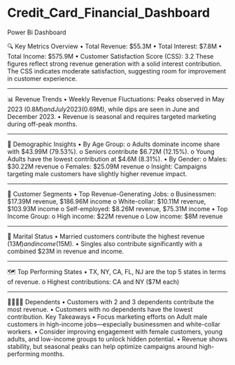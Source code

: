 # Credit_Card_Financial_Dashboard
Power Bi Dashboard

🔍 Key Metrics Overview
•	Total Revenue: $55.3M
•	Total Interest: $7.8M
•	Total Income: $575.9M
•	Customer Satisfaction Score (CSS): 3.2
These figures reflect strong revenue generation with a solid interest contribution. The CSS indicates moderate satisfaction, suggesting room for improvement in customer experience.
________________________________________
📊 Revenue Trends
•	Weekly Revenue Fluctuations: Peaks observed in May 2023 ($0.8M) and July 2023 ($0.69M), while dips are seen in June and December 2023.
•	Revenue is seasonal and requires targeted marketing during off-peak months.
________________________________________
🧓 Demographic Insights
•	By Age Group:
o	Adults dominate income share with $43.99M (79.53%).
o	Seniors contribute $6.72M (12.15%).
o	Young Adults have the lowest contribution at $4.6M (8.31%).
•	By Gender:
o	Males: $30.22M revenue
o	Females: $25.09M revenue
o	Insight: Campaigns targeting male customers have slightly higher revenue impact.
________________________________________
🧾 Customer Segments
•	Top Revenue-Generating Jobs:
o	Businessmen: $17.39M revenue, $186.96M income
o	White-collar: $10.11M revenue, $103.93M income
o	Self-employed: $8.26M revenue, $75.31M income
•	Top Income Group:
o	High income: $22M revenue
o	Low income: $8M revenue
________________________________________
💍 Marital Status
•	Married customers contribute the highest revenue ($13M) and income ($15M).
•	Singles also contribute significantly with a combined $23M in revenue and income.
________________________________________
🗺️ Top Performing States
•	TX, NY, CA, FL, NJ are the top 5 states in terms of revenue.
o	Highest contributions: CA and NY ($7M each)
________________________________________
👨‍👩‍👧‍👦 Dependents
•	Customers with 2 and 3 dependents contribute the most revenue.
•	Customers with no dependents have the lowest contribution.
Key Takeaways
•	Focus marketing efforts on Adult male customers in high-income jobs—especially businessmen and white-collar workers.
•	Consider improving engagement with female customers, young adults, and low-income groups to unlock hidden potential.
•	Revenue shows stability, but seasonal peaks can help optimize campaigns around high-performing months.
